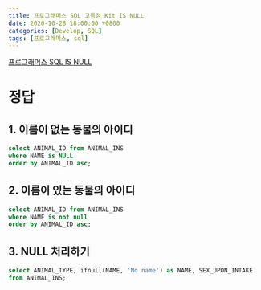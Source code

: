 ```yaml
---
title: 프로그래머스 SQL 고득점 Kit IS NULL
date: 2020-10-28 18:00:00 +0800
categories: [Develop, SQL]
tags: [프로그래머스, sql]
---
```


[프로그래머스 SQL IS NULL](https://programmers.co.kr/learn/courses/30/parts/17045)  

# 정답

## 1. 이름이 없는 동물의 아이디  
```sql
select ANIMAL_ID from ANIMAL_INS 
where NAME is NULL
order by ANIMAL_ID asc;
```

## 2. 이름이 있는 동물의 아이디  
```sql
select ANIMAL_ID from ANIMAL_INS
where NAME is not null
order by ANIMAL_ID asc;
```

## 3. NULL 처리하기  
```sql
select ANIMAL_TYPE, ifnull(NAME, 'No name') as NAME, SEX_UPON_INTAKE
from ANIMAL_INS;
```
